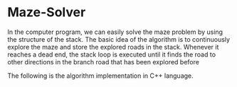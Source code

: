 # Maze-Solver
In the computer program, we can easily solve the maze problem by using the structure of the stack. The basic idea of the algorithm is to continuously explore the maze and store the explored roads in the stack. Whenever it reaches a dead end, the stack loop is executed until it finds the road to other directions in the branch road that has been explored before

The following is the algorithm implementation in C++ language.
